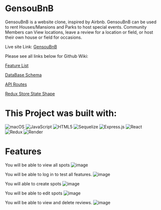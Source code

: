 # GensouBnB
GensouBnB is a website clone, inspired by Airbnb. GensouBnB can be used to rent Houses/Mansions and Parks to host special events.
Community Members can View locations, leave a review for a location or field, or host their own house or field for occasions.

Live site Link: [GensouBnB](https://gensou-bnb.onrender.com)


Please see all links below for Github Wiki:

[Feature List](https://github.com/KeenanPayne504/Api-Project-Air-BnB/wiki/Feature-list)

[DataBase Schema](https://github.com/KeenanPayne504/Api-Project-Air-BnB/wiki/Database-Schema)

[API Routes](https://github.com/KeenanPayne504/Api-Project-Air-BnB/wiki/API-Documentation)

[Redux Store State Shape](https://github.com/KeenanPayne504/Api-Project-Air-BnB/wiki/Redux-Store-Shape)









 # This Project was built with:
 ![macOS](https://img.shields.io/badge/mac%20os-000000?style=for-the-badge&logo=macos&logoColor=F0F0F0)
![JavaScript](https://img.shields.io/badge/javascript-%23323330.svg?style=for-the-badge&logo=javascript&logoColor=%23F7DF1E)
![HTML5](https://img.shields.io/badge/html5-%23E34F26.svg?style=for-the-badge&logo=html5&logoColor=white)
![Sequelize](https://img.shields.io/badge/Sequelize-52B0E7?style=for-the-badge&logo=Sequelize&logoColor=white)
![Express.js](https://img.shields.io/badge/express.js-%23404d59.svg?style=for-the-badge&logo=express&logoColor=%2361DAFB)
![React](https://img.shields.io/badge/react-%2320232a.svg?style=for-the-badge&logo=react&logoColor=%2361DAFB)
![Redux](https://img.shields.io/badge/redux-%23593d88.svg?style=for-the-badge&logo=redux&logoColor=white)
![Render](https://img.shields.io/badge/Render-H-green)

# Features
You will be able to view all spots
![image](https://user-images.githubusercontent.com/102884954/208383888-3406a277-e5be-4e60-bb75-f7b889287b60.png)

You will be able to log in to test all features.
![image](https://user-images.githubusercontent.com/102884954/208384706-c22eabe5-aa4f-49df-a7b6-4c18bc51052d.png)

You will able to create spots
![image](https://user-images.githubusercontent.com/102884954/208384794-bec3f105-1c2d-4300-be80-08852deda1f6.png)

You will be able to edit spots
![image](https://user-images.githubusercontent.com/102884954/208384890-30b76212-6092-4740-a3e4-5dcf15f50aa1.png)

You will be able to view and delete reviews.
![image](https://user-images.githubusercontent.com/102884954/208385115-f9f6fa27-8f5b-4c4d-a24e-71f6d1ac85ba.png)

